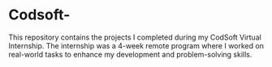 # Codsoft-
This repository contains the projects I completed during my CodSoft Virtual Internship. The internship was a 4-week remote program where I worked on real-world tasks to enhance my development and problem-solving skills.
